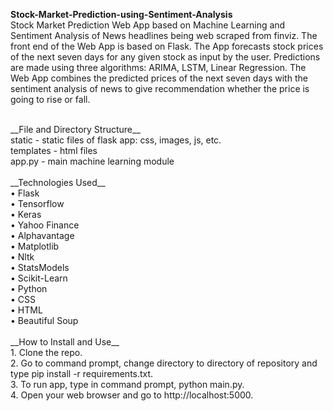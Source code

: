 ****Stock-Market-Prediction-using-Sentiment-Analysis****<br/>
Stock Market Prediction Web App based on Machine Learning and Sentiment Analysis of News headlines being web scraped from finviz. The front end of the Web App is based on Flask. The App forecasts stock prices of the next seven days for any given stock as input by the user. Predictions are made using three algorithms: ARIMA, LSTM, Linear Regression. The Web App combines the predicted prices of the next seven days with the sentiment analysis of news to give recommendation whether the price is going to rise or fall.

<br/>
__File and Directory Structure__<br/>
static - static files of flask app: css, images, js, etc.<br/>
templates - html files<br/>
app.py - main machine learning module<br/>

<br/>
__Technologies Used__<br/>
•	Flask<br/>
•	Tensorflow<br/>
•	Keras<br/>
•	Yahoo Finance<br/>
•	Alphavantage<br/>
•	Matplotlib<br/>
•	Nltk<br/>
•	StatsModels<br/>
•	Scikit-Learn<br/>
•	Python<br/>
•	CSS<br/>
•	HTML<br/>
•	Beautiful Soup<br/>

<br/>
__How to Install and Use__<br/>
1.	Clone the repo.<br/> 
2.	Go to command prompt, change directory to directory of repository and type pip install -r requirements.txt.<br/>
3.	To run app, type in command prompt, python main.py.<br/>
4.	Open your web browser and go to http://localhost:5000.<br/>


